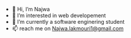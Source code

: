 - 👋 Hi, I’m Najwa
- 👀 I’m interested in web developement
- 🌱 I’m currently a software enginering student 
- 📫 reach me on Najwa.lakmouri1@gmail.com
